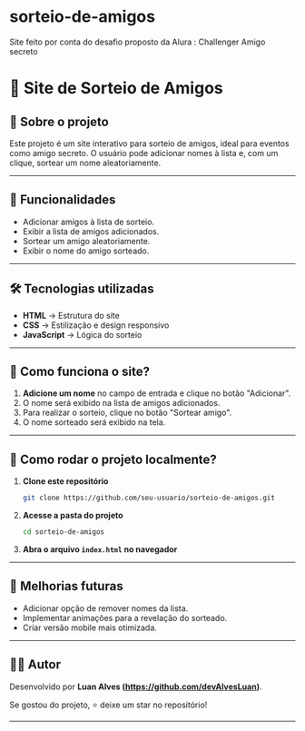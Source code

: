 # sorteio-de-amigos
Site feito por conta do desafio proposto da Alura : Challenger Amigo secreto

# 🎉 Site de Sorteio de Amigos

## 📌 Sobre o projeto
Este projeto é um site interativo para sorteio de amigos, ideal para eventos como amigo secreto. O usuário pode adicionar nomes à lista e, com um clique, sortear um nome aleatoriamente.

---

## 🚀 Funcionalidades
- Adicionar amigos à lista de sorteio.
- Exibir a lista de amigos adicionados.
- Sortear um amigo aleatoriamente.
- Exibir o nome do amigo sorteado.

---

## 🛠️ Tecnologias utilizadas
- **HTML** → Estrutura do site
- **CSS** → Estilização e design responsivo
- **JavaScript** → Lógica do sorteio 

---

## 📖 Como funciona o site?
1. **Adicione um nome** no campo de entrada e clique no botão "Adicionar".
2. O nome será exibido na lista de amigos adicionados.
3. Para realizar o sorteio, clique no botão "Sortear amigo".
4. O nome sorteado será exibido na tela.

---

## 📂 Como rodar o projeto localmente?
1. **Clone este repositório**
   ```bash
   git clone https://github.com/seu-usuario/sorteio-de-amigos.git
   ```
2. **Acesse a pasta do projeto**
   ```bash
   cd sorteio-de-amigos
   ```
3. **Abra o arquivo `index.html` no navegador**

---

## 📌 Melhorias futuras
- Adicionar opção de remover nomes da lista.
- Implementar animações para a revelação do sorteado.
- Criar versão mobile mais otimizada.

---

## 👨‍💻 Autor
Desenvolvido por **Luan Alves (https://github.com/devAlvesLuan)**.

Se gostou do projeto, ⭐ deixe um star no repositório!

---

